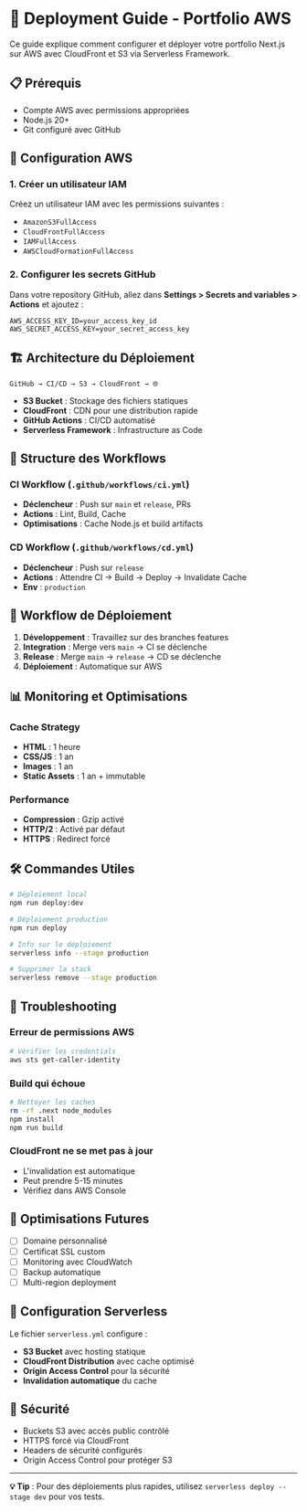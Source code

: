 # 🚀 Deployment Guide - Portfolio AWS

Ce guide explique comment configurer et déployer votre portfolio Next.js sur AWS avec CloudFront et S3 via Serverless Framework.

## 📋 Prérequis

- Compte AWS avec permissions appropriées
- Node.js 20+
- Git configuré avec GitHub

## 🔧 Configuration AWS

### 1. Créer un utilisateur IAM

Créez un utilisateur IAM avec les permissions suivantes :
- `AmazonS3FullAccess`
- `CloudFrontFullAccess`
- `IAMFullAccess`
- `AWSCloudFormationFullAccess`

### 2. Configurer les secrets GitHub

Dans votre repository GitHub, allez dans **Settings > Secrets and variables > Actions** et ajoutez :

```
AWS_ACCESS_KEY_ID=your_access_key_id
AWS_SECRET_ACCESS_KEY=your_secret_access_key
```

## 🏗️ Architecture du Déploiement

```
GitHub → CI/CD → S3 → CloudFront → 🌐
```

- **S3 Bucket** : Stockage des fichiers statiques
- **CloudFront** : CDN pour une distribution rapide
- **GitHub Actions** : CI/CD automatisé
- **Serverless Framework** : Infrastructure as Code

## 📁 Structure des Workflows

### CI Workflow (`.github/workflows/ci.yml`)
- **Déclencheur** : Push sur `main` et `release`, PRs
- **Actions** : Lint, Build, Cache
- **Optimisations** : Cache Node.js et build artifacts

### CD Workflow (`.github/workflows/cd.yml`)
- **Déclencheur** : Push sur `release`
- **Actions** : Attendre CI → Build → Deploy → Invalidate Cache
- **Env** : `production`

## 🔄 Workflow de Déploiement

1. **Développement** : Travaillez sur des branches features
2. **Integration** : Merge vers `main` → CI se déclenche
3. **Release** : Merge `main` → `release` → CD se déclenche
4. **Déploiement** : Automatique sur AWS

## 📊 Monitoring et Optimisations

### Cache Strategy
- **HTML** : 1 heure
- **CSS/JS** : 1 an
- **Images** : 1 an
- **Static Assets** : 1 an + immutable

### Performance
- **Compression** : Gzip activé
- **HTTP/2** : Activé par défaut
- **HTTPS** : Redirect forcé

## 🛠️ Commandes Utiles

```bash
# Déploiement local
npm run deploy:dev

# Déploiement production
npm run deploy

# Info sur le déploiement
serverless info --stage production

# Supprimer la stack
serverless remove --stage production
```

## 🐛 Troubleshooting

### Erreur de permissions AWS
```bash
# Vérifier les credentials
aws sts get-caller-identity
```

### Build qui échoue
```bash
# Nettoyer les caches
rm -rf .next node_modules
npm install
npm run build
```

### CloudFront ne se met pas à jour
- L'invalidation est automatique
- Peut prendre 5-15 minutes
- Vérifiez dans AWS Console

## 🎯 Optimisations Futures

- [ ] Domaine personnalisé
- [ ] Certificat SSL custom
- [ ] Monitoring avec CloudWatch
- [ ] Backup automatique
- [ ] Multi-region deployment

## 📝 Configuration Serverless

Le fichier `serverless.yml` configure :
- **S3 Bucket** avec hosting statique
- **CloudFront Distribution** avec cache optimisé
- **Origin Access Control** pour la sécurité
- **Invalidation automatique** du cache

## 🔐 Sécurité

- Buckets S3 avec accès public contrôlé
- HTTPS forcé via CloudFront
- Headers de sécurité configurés
- Origin Access Control pour protéger S3

---

**💡 Tip** : Pour des déploiements plus rapides, utilisez `serverless deploy --stage dev` pour vos tests.